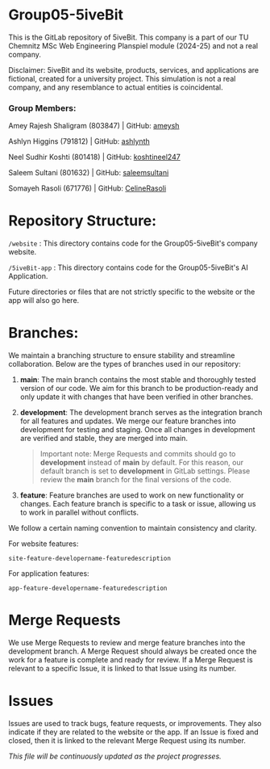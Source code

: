 # Group05-5iveBit

This is the GitLab repository of 5iveBit. This company is a part of our TU Chemnitz MSc Web Engineering Planspiel module (2024-25) and not a real company.

Disclaimer: 5iveBit and its website, products, services, and applications are fictional, created for a university project. This simulation is not a real company, and any resemblance to actual entities is coincidental.

### Group Members:
Amey Rajesh Shaligram (803847)
| GitHub: [ameysh](https://github.com/ameysh)

Ashlyn Higgins (791812) | GitHub: [ashlynth](https://github.com/ashlynth)

Neel Sudhir Koshti (801418) | GitHub: [koshtineel247](https://github.com/koshtineel247)

Saleem Sultani (801632) | GitHub: [saleemsultani](https://github.com/saleemsultani)

Somayeh Rasoli (671776) | GitHub: [CelineRasoli](https://github.com/CelineRasoli)

# Repository Structure:

`/website` : This directory contains code for the Group05-5iveBit's company website.

`/5iveBit-app` : This directory contains code for the Group05-5iveBit's AI Application.

Future directories or files that are not strictly specific to the website or the app will also go here.

# Branches:
We maintain a branching structure to ensure stability and streamline collaboration. Below are the types of branches used in our repository:

1. **main**: The main branch contains the most stable and thoroughly tested version of our code. We aim for this branch to be production-ready and only update it with changes that have been verified in other branches.

2. **development**: The development branch serves as the integration branch for all features and updates. We merge our feature branches into development for testing and staging. Once all changes in development are verified and stable, they are merged into main.

    > Important note: Merge Requests and commits should go to **development** instead of **main** by default. For this reason, our default branch is set to **development** in GitLab settings. Please review the **main** branch for the final versions of the code.

3. **feature**: Feature branches are used to work on new functionality or changes. Each feature branch is specific to a task or issue, allowing us to work in parallel without conflicts.

We follow a certain naming convention to maintain consistency and clarity.

For website features:

`site-feature-developername-featuredescription`

For application features:

`app-feature-developername-featuredescription`

# Merge Requests
We use Merge Requests to review and merge feature branches into the development branch. A Merge Request should always be created once the work for a feature is complete and ready for review. If a Merge Request is relevant to a specific Issue, it is linked to that Issue using its number.

# Issues
Issues are used to track bugs, feature requests, or improvements. They also indicate if they are related to the website or the app. If an Issue is fixed and closed, then it is linked to the relevant Merge Request using its number.

*This file will be continuously updated as the project progresses.*